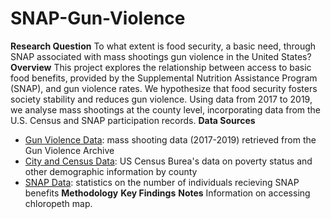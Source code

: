 # SNAP-Gun-Violence
**Research Question** 
To what extent is food security, a basic need, through SNAP associated with mass shootings gun violence in the United States?
**Overview**
This project explores the relationship between access to basic food benefits, provided by the Supplemental Nutrition Assistance Program (SNAP), and gun violence rates. We hypothesize that food security fosters society stability and reduces gun violence. Using data from 2017 to 2019, we analyse mass shootings at the county level, incorporating data from the U.S. Census and SNAP participation records.
**Data Sources**
- [Gun Violence Data](https://www.gunviolencearchive.org/reports/mass-shooting?year=2023): mass shooting data (2017-2019) retrieved from  the Gun Violence Archive
- [City and Census Data](https://data.census.gov/table/ACSST1Y2016.S1701?q=percent%20of%20population%20below%20the%20poverty%20line%20by%20county&g=040XX00US06): US Census Burea's data on poverty status and other demographic information by county
- [SNAP Data](https://www.fns.usda.gov/pd/supplemental-nutrition-assistance-program-snap): statistics on the number of individuals recieving SNAP benefits
**Methodology**
**Key Findings**
**Notes**
Information on accessing chloropeth map.
